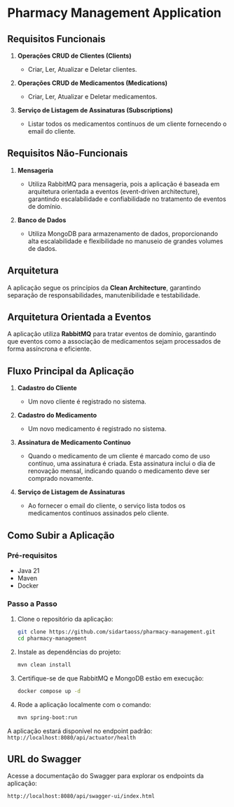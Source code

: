 # Pharmacy Management Application

## Requisitos Funcionais

1. **Operações CRUD de Clientes (Clients)**
    - Criar, Ler, Atualizar e Deletar clientes.

2. **Operações CRUD de Medicamentos (Medications)**
    - Criar, Ler, Atualizar e Deletar medicamentos.

3. **Serviço de Listagem de Assinaturas (Subscriptions)**
    - Listar todos os medicamentos contínuos de um cliente fornecendo o email do cliente.

## Requisitos Não-Funcionais

1. **Mensageria**
    - Utiliza RabbitMQ para mensageria, pois a aplicação é baseada em arquitetura orientada a eventos (event-driven architecture), garantindo escalabilidade e confiabilidade no tratamento de eventos de domínio.

2. **Banco de Dados**
    - Utiliza MongoDB para armazenamento de dados, proporcionando alta escalabilidade e flexibilidade no manuseio de grandes volumes de dados.

## Arquitetura

A aplicação segue os princípios da **Clean Architecture**, garantindo separação de responsabilidades, manutenibilidade e testabilidade.

## Arquitetura Orientada a Eventos

A aplicação utiliza **RabbitMQ** para tratar eventos de domínio, garantindo que eventos como a associação de medicamentos sejam processados de forma assíncrona e eficiente.

## Fluxo Principal da Aplicação

1. **Cadastro do Cliente**
    - Um novo cliente é registrado no sistema.

2. **Cadastro do Medicamento**
    - Um novo medicamento é registrado no sistema.

3. **Assinatura de Medicamento Contínuo**
    - Quando o medicamento de um cliente é marcado como de uso contínuo, uma assinatura é criada. Esta assinatura inclui o dia de renovação mensal, indicando quando o medicamento deve ser comprado novamente.

4. **Serviço de Listagem de Assinaturas**
    - Ao fornecer o email do cliente, o serviço lista todos os medicamentos contínuos assinados pelo cliente.

## Como Subir a Aplicação

### Pré-requisitos

- Java 21
- Maven
- Docker

### Passo a Passo

1. Clone o repositório da aplicação:
   ```sh
   git clone https://github.com/sidartaoss/pharmacy-management.git
   cd pharmacy-management
   ```

2. Instale as dependências do projeto:
   ```sh
   mvn clean install
   ```

3. Certifique-se de que RabbitMQ e MongoDB estão em execução:
   ```sh
   docker compose up -d
   ```

4. Rode a aplicação localmente com o comando:
   ```sh
   mvn spring-boot:run
   ```

A aplicação estará disponível no endpoint padrão: `http://localhost:8080/api/actuator/health`

## URL do Swagger

Acesse a documentação do Swagger para explorar os endpoints da aplicação:

```
http://localhost:8080/api/swagger-ui/index.html
```
